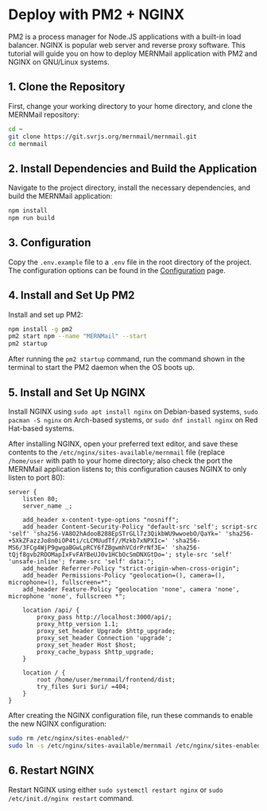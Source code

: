 # Deploy with PM2 + NGINX

PM2 is a process manager for Node.JS applications with a built-in load balancer. NGINX is popular web server and reverse proxy software. This tutorial will guide you on how to deploy MERNMail application with PM2 and NGINX on GNU/Linux systems.

## 1. Clone the Repository

First, change your working directory to your home directory, and clone the MERNMail repository:

```bash
cd ~
git clone https://git.svrjs.org/mernmail/mernmail.git
cd mernmail
```

## 2. Install Dependencies and Build the Application

Navigate to the project directory, install the necessary dependencies, and build the MERNMail application:

```bash
npm install
npm run build
```

## 3. Configuration

Copy the `.env.example` file to a `.env` file in the root directory of the project. The configuration options can be found in the [Configuration](/docs/configuration) page.

## 4. Install and Set Up PM2

Install and set up PM2:

```bash
npm install -g pm2
pm2 start npm --name "MERNMail" --start
pm2 startup
```

After running the `pm2 startup` command, run the command shown in the terminal to start the PM2 daemon when the OS boots up.

## 5. Install and Set Up NGINX

Install NGINX using `sudo apt install nginx` on Debian-based systems, `sudo pacman -S nginx` on Arch-based systems, or `sudo dnf install nginx` on Red Hat-based systems.

After installing NGINX, open your preferred text editor, and save these contents to the `/etc/nginx/sites-available/mernmail` file (replace `/home/user` with path to your home directory; also check the port the MERNMail application listens to; this configuration causes NGINX to only listen to port 80):

```nginx
server {
    listen 80;
    server_name _;

    add_header x-content-type-options "nosniff";
    add_header Content-Security-Policy "default-src 'self'; script-src 'self' 'sha256-VA8O2hAdooB288EpSTrGLl7z3QikbWU9wwoebO/QaYk=' 'sha256-+5XkZFazzJo8n0iOP4ti/cLCMUudTf//Mzkb7xNPXIc=' 'sha256-MS6/3FCg4WjP9gwgaBGwLpRCY6fZBgwmhVCdrPrNf3E=' 'sha256-tQjf8gvb2ROOMapIxFvFAYBeUJ0v1HCbOcSmDNXGtDo='; style-src 'self' 'unsafe-inline'; frame-src 'self' data:";
    add_header Referrer-Policy "strict-origin-when-cross-origin";
    add_header Permissions-Policy "geolocation=(), camera=(), microphone=(), fullscreen=*";
    add_header Feature-Policy "geolocation 'none', camera 'none', microphone 'none', fullscreen *";

    location /api/ {
        proxy_pass http://localhost:3000/api/;
        proxy_http_version 1.1;
        proxy_set_header Upgrade $http_upgrade;
        proxy_set_header Connection 'upgrade';
        proxy_set_header Host $host;
        proxy_cache_bypass $http_upgrade;
    }

    location / {
        root /home/user/mernmail/frontend/dist;
        try_files $uri $uri/ =404;
    }
}
```

After creating the NGINX configuration file, run these commands to enable the new NGINX configuration:
```bash
sudo rm /etc/nginx/sites-enabled/*
sudo ln -s /etc/nginx/sites-available/mernmail /etc/nginx/sites-enabled/mernmail
```

## 6. Restart NGINX

Restart NGINX using either `sudo systemctl restart nginx` or `sudo /etc/init.d/nginx restart` command.
